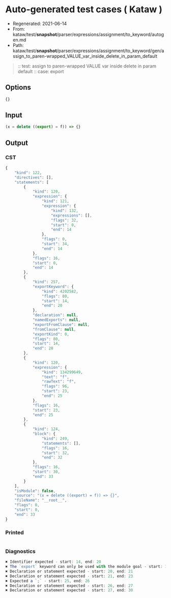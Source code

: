 # Auto-generated test cases ( Kataw )
- Regenerated: 2021-06-14
- From: kataw/test/__snapshot__/parser/expressions/assignment/to_keyword/autogen.md
- Path: kataw/test/__snapshot__/parser/expressions/assignment/to_keyword/gen/assign_to_paren-wrapped_VALUE_var_inside_delete_in_param_default
> :: test: assign to paren-wrapped VALUE var inside delete in param default
> :: case: export
## Options

`````js
{}
`````
## Input

`````js
(x = delete ((export) = f)) => {}
`````
## Output

### CST

```javascript
{
    "kind": 122,
    "directives": [],
    "statements": [
        {
            "kind": 120,
            "expression": {
                "kind": 121,
                "expression": {
                    "kind": 132,
                    "expressions": [],
                    "flags": 32,
                    "start": 0,
                    "end": 14
                },
                "flags": 0,
                "start": 34,
                "end": 14
            },
            "flags": 16,
            "start": 0,
            "end": 14
        },
        {
            "kind": 257,
            "exportKeyword": {
                "kind": 4202582,
                "flags": 80,
                "start": 14,
                "end": 20
            },
            "declaration": null,
            "namedExports": null,
            "exportFromClause": null,
            "fromClause": null,
            "exportKind": 0,
            "flags": 80,
            "start": 14,
            "end": 20
        },
        {
            "kind": 120,
            "expression": {
                "kind": 134299649,
                "text": "f",
                "rawText": "f",
                "flags": 96,
                "start": 23,
                "end": 25
            },
            "flags": 16,
            "start": 23,
            "end": 25
        },
        {
            "kind": 124,
            "block": {
                "kind": 249,
                "statements": [],
                "flags": 16,
                "start": 32,
                "end": 32
            },
            "flags": 16,
            "start": 30,
            "end": 33
        }
    ],
    "isModule": false,
    "source": "(x = delete ((export) = f)) => {}",
    "fileName": "__root__",
    "flags": 0,
    "start": 0,
    "end": 33
}
```

### Printed

```javascript

```

### Diagnostics

```javascript
✖ Identifier expected - start: 14, end: 20
✖ The `export` keyword can only be used with the module goal - start: 14, end: 20
✖ Declaration or statement expected - start: 20, end: 21
✖ Declaration or statement expected - start: 21, end: 23
✖ Expected a `;` - start: 25, end: 26
✖ Declaration or statement expected - start: 26, end: 27
✖ Declaration or statement expected - start: 27, end: 30

```

